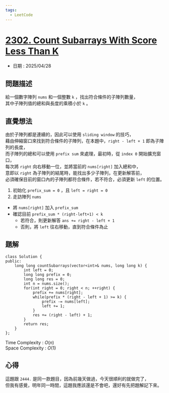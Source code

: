 ```yaml
---
tags:
  - LeetCode
---
```


# [2302. Count Subarrays With Score Less Than K](https://leetcode.com/problems/count-subarrays-with-score-less-than-k/description/)  

+ 日期 : 2025/04/28  

## 問題描述  

給一個數字陣列 `nums` 和一個整數 `k` ，找出符合條件的子陣列數量，  
其中子陣列值的總和與長度的乘積小於 `k` 。  

## 直覺想法  

由於子陣列都是連續的，因此可以使用 `sliding window` 的技巧，  
藉由伸縮窗口來找到符合條件的子陣列，在本題中，`right - left + 1` 即為子陣列的長度，  
而子陣列的總和可以使用 `prefix sum` 來處理，最初時，從 `index 0` 開始擴充窗口，  
每次將 `right` 向右移動一位，並將當前的 `nums[right]` 加入總和中，  
意即以 `right` 為子陣列的結尾時，能找出多少子陣列，在更新解答前，  
必須確保目前的窗口內的子陣列都符合條件，若不符合，必須更新 `left` 的位置。  

1. 初始化 `prefix_sum = 0` ，且 `left = right = 0`  
2. 走訪陣列 `nums`  
  + 將 `nums[right]` 加入 `prefix_sum`  
  + 確認目前 `prefix_sum * (right-left+1) < k`  
    + 若符合，則更新解答 `ans += right - left + 1`  
    + 否則，將 `left` 往右移動，直到符合條件為止

## 題解  

```cpp=
class Solution {
public:
    long long countSubarrays(vector<int>& nums, long long k) {
        int left = 0;
        long long prefix = 0;
        long long res = 0;
        int n = nums.size();
        for(int right = 0; right < n; ++right) {
            prefix += nums[right];
            while(prefix * (right - left + 1) >= k) {
                prefix -= nums[left];
                left += 1;
            }
            res += (right - left) + 1;
        }
        return res;
    }
};
```

Time Complexity : $O(n)$  
Space Complexity : $O(1)$  

## 心得  

這題跟 `2444.` 是同一款題目，因為前幾天做過，今天很順利的就做完了，  
但我有感覺，明年同一時間，這題我應該還是不會吧，還好有先把題解記下來。  
